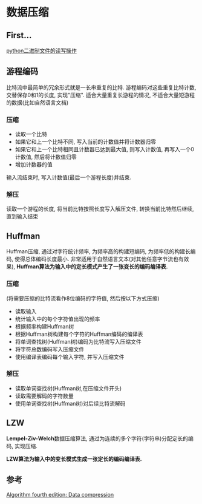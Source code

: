 # 数据压缩

## First...

[python二进制文件的读写操作](https://rosettacode.org/wiki/Bitwise_IO#Python)


## 游程编码
比特流中最简单的冗余形式就是一长串重复的比特. 游程编码对这些重复比特计数, 交替保存0和1的长度, 实现"压缩".
适合大量重复长游程的情况, 不适合大量短游程的数据(比如自然语言文档)

### 压缩
* 读取一个比特
* 如果它和上一个比特不同, 写入当前的计数值并将计数器归零
* 如果它和上一个比特相同且计数器已达到最大值, 则写入计数值, 再写入一个0计数值, 然后将计数值归零
* 增加计数器的值

输入流结束时, 写入计数值(最后一个游程长度)并结束.

### 解压
读取一个游程的长度, 将当前比特按照长度写入解压文件, 转换当前比特然后继续, 直到输入结束

## Huffman
Huffman压缩, 通过对字符统计频率, 为频率高的构建短编码, 为频率低的构建长编码, 使得总体编码长度最小.
非常适用于自然语言文本(对其他任意字节流也有效果), **Huffman算法为输入中的定长模式产生了一张变长的编码编译表.**

### 压缩
(将需要压缩的比特流看作8位编码的字符值, 然后按以下方式压缩)
* 读取输入
* 统计输入中的每个字符值出现的频率
* 根据频率构建Huffman树
* 根据Huffman树构建每个字符的Huffman编码的编译表
* 将单词查找树(Huffman树)编码为比特流写入压缩文件
* 将字符总数编码写入压缩文件
* 使用编译表编码每个输入字符, 并写入压缩文件

### 解压
* 读取单词查找树(Huffman树,在压缩文件开头)
* 读取需要解码的字符数量
* 使用单词查找树(Huffman树)对后续比特流解码




## LZW
**Lempel-Ziv-Welch**数据压缩算法, 通过为连续的多个字符(字符串)分配定长的编码, 实现压缩.

**LZW算法为输入中的变长模式生成一张定长的编码编译表.**



## 参考
[Algorithm fourth edition: Data compression](https://algs4.cs.princeton.edu/55compression/)